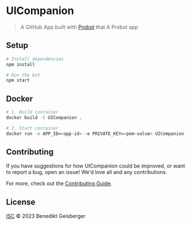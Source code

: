 # UICompanion

> A GitHub App built with [Probot](https://github.com/probot/probot) that A Probot app

## Setup

```sh
# Install dependencies
npm install

# Run the bot
npm start
```

## Docker

```sh
# 1. Build container
docker build -t UICompanion .

# 2. Start container
docker run -e APP_ID=<app-id> -e PRIVATE_KEY=<pem-value> UICompanion
```

## Contributing

If you have suggestions for how UICompanion could be improved, or want to report a bug, open an issue! We'd love all and any contributions.

For more, check out the [Contributing Guide](CONTRIBUTING.md).

## License

[ISC](LICENSE) © 2023 Benedikt Geisberger
